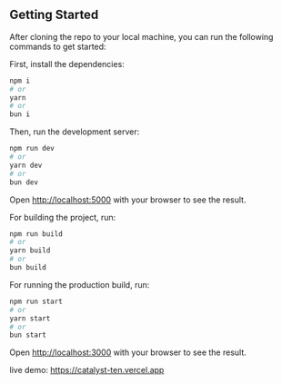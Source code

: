 ## Getting Started

After cloning the repo to your local machine, you can run the following commands to get started:

First, install the dependencies:

```bash
npm i
# or
yarn
# or
bun i
```

Then, run the development server:

```bash
npm run dev
# or
yarn dev
# or
bun dev
```

Open [http://localhost:5000](http://localhost:5000) with your browser to see the result.

For building the project, run:

```bash
npm run build
# or
yarn build
# or
bun build
```

For running the production build, run:

```bash
npm run start
# or
yarn start
# or
bun start
```

Open [http://localhost:3000](http://localhost:3000) with your browser to see the result.

live demo: https://catalyst-ten.vercel.app
